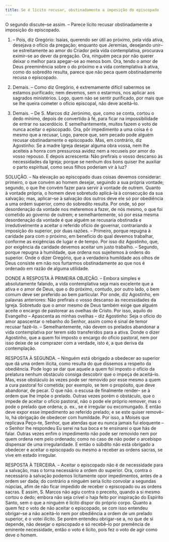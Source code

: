 ```yaml
---
title: Se é lícito recusar, obstinadamente a imposição do episcopado
---
```


O segundo discute–se assim. – Parece lícito recusar obstinadamente a imposição do episcopado.  

1. – Pois, diz Gregório: Isaias, querendo ser útil ao próximo, pela vida ativa, desejava o ofício da pregação; enquanto que Jeremias, desejando unir–se estreitamente ao amor do Criador pela vida contemplativa, procurava eximir–se ao dever da pregação. Ora, ninguém peca por não querer deixar o melhor para apegar–se ao menos bom. Ora, tendo o amor de Deus preeminência sobre o do próximo e a vida contemplativa à ativa, como do sobredito resulta, parece que não peca quem obstinadamente recusa o episcopado.  

2. Demais. – Como diz Gregório, é extremamente difícil sabermos se estamos purificado; nem devemos, sem o estarmos, nos aplicar aos sagrados ministérios. Logo, quem não se sentir purificado, por mais que se lhe queira cometer o ofício episcopal, não deve aceitá–lo.  

3. Demais. – De S. Marcos diz Jerónimo, que, como se conta, cortou o dedo mínimo, depois de convertido à fé, para ficar na impossibilidade de entrar no sacerdócio. E semelhantemente, muitos fazem o voto de nunca aceitar o episcopado. Ora, pôr impedimento a uma coisa é o mesmo que a recusar, Logo, parece que, sem pecado pode alguém recusar obstinadamente o episcopado.  Mas, em contrário, diz Agostinho: Se a madre Igreja desejar alguma obra vossa, nem lhe aceiteis a honra com pressurosa avidez nem a recuseis por amor do vosso repouso. E depois acrescenta: Não prefirais o vosso descanso às necessidades da Igreja; porque se nenhum dos bons quiser lhe auxiliar o parto espiritual, como seus filhos poderiam vir à luz?  

SOLUÇÃO. – Na elevação ao episcopado duas coisas devemos considerar: primeiro, o que convém ao homem desejar, seguindo a sua própria vontade; segundo, o que lhe convém fazer para servir à vontade de outrem. Quanto à vontade própria, o homem deve sobretudo aplicá–la à consecução da sua salvação; mas, aplicar–se à salvação dos outros deve ele só por obediência a uma ordem superior, como do sobredito resulta. Por onde, só por desordenação da vontade nos meteremos a fazer, de nós mesmo, o que foi cometido ao governo de outrem; e semelhantemente, só por essa mesma desordenação da vontade é que alguém se recusaria obstinada e irredutivelmente a aceitar o referido ofício de governar, contrariando a imposição do superior, por duas razões. – Primeiro, porque repugna à caridade para com o próximo, em benefício do qual devemos trabalhar, conforme as exigências de lugar e de tempo. Por isso diz Agostinho, que, por exigência da caridade devemos aceitar um justo trabalho. – Segundo, porque repugna à humildade, que ordena nos sujeitemos à ordens do superior. Onde o dizer Gregório, que a verdadeira humildade aos olhos de Deus consiste em não nos furtarmos obstinadamente ao que nos é ordenado em razão de alguma utilidade. 

DONDE A RESPOSTA À PRIMEIRA OBJEÇÃO. – Embora simples e absolutamente falando, a vida contemplativa seja mais excelente que a ativa e o amor de Deus, que o do próximo, contudo, por outro lado, o bem comum deve ser preferido ao bem particular. Por onde, diz Agostinho, em palavras anteriores: Não prefirais o vosso descanso às necessidades da Igreja. Sobretudo que o amor mesmo de Deus também exige que alguém aceite o encargo de pastorear as ovelhas de Cristo. Por isso, aquilo do Evangelho – Apascenta as minhas ovelhas – diz Agostinho: Seja o ofício do amor apascentar o rebanho do Senhor, assim como é sinal de temor recusar fazê–lo. – Semelhantemente, não devem os prelados abandonar a vida contemplativa por terem sido transferidos para a ativa. Donde o dizer Agostinho, que a quem foi imposto o encargo do oficio pastoral, nem por isso deixe de se comprazer com a verdade, isto é, a que deriva da contemplação.  

RESPOSTA À SEGUNDA. – Ninguém está obrigado a obedecer ao superior que dá uma ordem ilícita, como resulta do que dissemos a respeito da obediência. Pode logo se dar que aquele a quem foi imposto o ofício da prelatura nenhum obstáculo consiga descobrir que o impeça de aceitá–lo. Mas, esse obstáculo às vezes pode ser removido por esse mesmo a quem a cura pastoral foi cometida; por exemplo, se tem o propósito, que deve abandonar, de pecar. O que não. o escusa de finalmente render– se à ordem que lhe impõe o prelado. Outras vezes porém o obstáculo, que o impede de aceitar o ofício pastoral, não o pode ele próprio remover, mas o pode o prelado que ordena; p. ex., se é irregular ou excomungado. E então deve expor esse impedimento ao referido prelado; e se este quiser removê–lo, há obrigação de obedecer com humildade. Por isso, a Moisés que replicava Peço–te, Senhor, que atendas que eu nunca jamais fui eloquente – o Senhor lhe respondeu Eu serei na tua boca e te ensinarei o que hás de falar. Outras vezes enfim o impedimento não pode ser removido nem por quem ordena nem pelo ordenado; como no caso de não poder o arcebispo dispensar de uma irregularidade. E então o súbdito não está obrigado a obedecer e aceitar o episcopado ou mesmo a receber as ordens sacras, se vive em estado irregular.  

RESPOSTA À TERCEIRA. – Aceitar o episcopado não é de necessidade para a salvação, mas o torna necessário a ordem do superior. Ora, contra o necessário à salvação podemos licitamente opor impedimentos, antes de a ordem ser dada; do contrário a ninguém seria lícito convolar a segundas núpcias, afim de não ficar impedido de receber o episcopado ou as ordens sacras. E assim, S. Marcos não agiu contra o preceito, quando a si mesmo cortou o dedo; embora não seja crível o haja feito por inspiração do Espírito Santo, sem o que a ninguém é lícito dispor do próprio corpo. Quanto a quem fez o voto de não aceitar o episcopado, se com isso entendeu obrigar–se a não aceitá–lo nem por obediência a ordem de um prelado superior, é o votei ilícito. Se porém entendeu obrigar–se a, no que de si depende, não desejar o episcopado e só recebê–lo por premência de eminente necessidade, então o voto é lícito, pois fez o voto de agir como deve o homem.